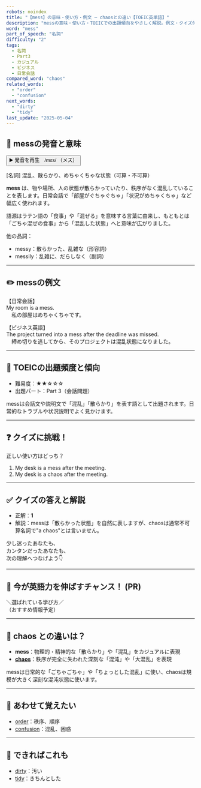 ```yaml
---
robots: noindex
title: "【mess】の意味・使い方・例文 ― chaosとの違い【TOEIC英単語】"
description: "messの意味・使い方・TOEICでの出題傾向をやさしく解説。例文・クイズ付きでchaosとの違いもわかりやすく学べます。"
word: "mess"
part_of_speech: "名詞"
difficulty: "2"
tags:
  - 名詞
  - Part3
  - カジュアル
  - ビジネス
  - 日常会話
compared_word: "chaos"
related_words:
  - "order"
  - "confusion"
next_words:
  - "dirty"
  - "tidy"
last_update: "2025-05-04"
---
```


## 🔰 messの発音と意味

<button class="play-audio" onclick="playTTS('mess')">
  <span class="play-audio-main">
    ▶️ 発音を再生　/mɛs/
  </span>
  <span class="play-audio-sub">
    （メス）
  </span>
</button>

[名詞] 混乱、散らかり、めちゃくちゃな状態（可算・不可算）

**mess** は、物や場所、人の状態が散らかっていたり、秩序がなく混乱していることを表します。日常会話で「部屋がぐちゃぐちゃ」「状況がめちゃくちゃ」など幅広く使われます。

語源はラテン語の「食事」や「混ぜる」を意味する言葉に由来し、もともとは「ごちゃ混ぜの食事」から「混乱した状態」へと意味が広がりました。

他の品詞：  
- messy：散らかった、乱雑な（形容詞）
- messily：乱雑に、だらしなく（副詞）

---

## ✏️ messの例文

【日常会話】  
My room is a mess.  
　私の部屋はめちゃくちゃです。

【ビジネス英語】  
The project turned into a mess after the deadline was missed.  
　締め切りを逃してから、そのプロジェクトは混乱状態になりました。

---

## 🎯 TOEICの出題頻度と傾向

- 難易度：★★☆☆☆
- 出題パート：Part 3（会話問題）

messは会話文や説明文で「混乱」「散らかり」を表す語として出題されます。日常的なトラブルや状況説明でよく見かけます。

---

## ❓ クイズに挑戦！

正しい使い方はどっち？

1. My desk is a mess after the meeting.  
2. My desk is a chaos after the meeting.

---

## ✅ クイズの答えと解説

- 正解：**1**
- 解説：messは「散らかった状態」を自然に表しますが、chaosは通常不可算名詞で"a chaos"とは言いません。

少し迷ったあなたも、  
カンタンだったあなたも、  
次の理解へつなげよう👇️

---

## 🚀 今が英語力を伸ばすチャンス！ (PR)

<div class="info-center">
＼選ばれている学び方／<br>  
（おすすめ情報予定）
</div>

---

## 🤔  chaos との違いは？

- **mess**：物理的・精神的な「散らかり」や「混乱」をカジュアルに表現
- **[chaos](/word/chaos)**：秩序が完全に失われた深刻な「混沌」や「大混乱」を表現

messは日常的な「ごちゃごちゃ」や「ちょっとした混乱」に使い、chaosは規模が大きく深刻な混沌状態に使います。

---

## 🧩 あわせて覚えたい

- [order](/word/order)：秩序、順序
- [confusion](/word/confusion)：混乱、困惑

---

## 📖 できればこれも

- [dirty](/word/dirty)：汚い
- [tidy](/word/tidy)：きちんとした

<!-- cvid: aid34_bid31 -->
